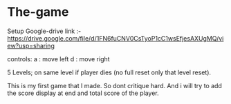# The-game
Setup Google-drive link :- https://drive.google.com/file/d/1FN6fuCNV0CsTyoP1cC1wsEfjesAXUgMQ/view?usp=sharing

controls:
 a : move left
 d : move right

5 Levels; on same level if player dies (no full reset only that level reset).

This is my first game that I made. So dont critique hard. And i will try to add the score display at end and total score of the player.
